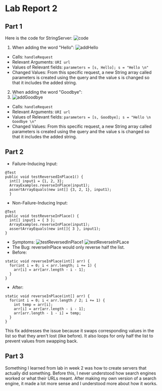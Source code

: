 # Lab Report 2

## Part 1
Here is the code for StringServer:
![code](https://user-images.githubusercontent.com/32721916/215294628-08c9ce88-df4f-4099-a124-be530779f6e2.png)

1. When adding the word "Hello":
![addHello](https://user-images.githubusercontent.com/32721916/215285381-85b0a984-1a18-4bba-8338-42a858e76319.png)
* Calls: ```handleRequest```
* Relevant Arguments: ```URI url```
* Values of Relevant fields: ```parameters = [s, Hello]; s = "Hello \n"```
* Changed Values: From this specific request, a new String array called parameters is created using the query and the value s is changed so that it includes the added string.

2. When adding the word "Goodbye":
3. ![addGoodbye](https://user-images.githubusercontent.com/32721916/215285963-ff1e2b12-25bd-4aaa-8c4d-ee41f7887238.png)
* Calls: ```handleRequest```
* Relevant Arguments: ```URI url```
* Values of Relevant fields: ```parameters = [s, Goodbye]; s = "Hello \n Goodbye \n"```
* Changed Values: From this specific request, a new String array called parameters is created using the query and the value s is changed so that it includes the added string.

## Part 2
* Failure-Inducing Input: 
```
@Test
public void testReversedInPlace1() {
  int[] input1 = {1, 2, 3};
  ArrayExamples.reverseInPlace(input1);
  assertArrayEquals(new int[] {3, 2, 1}, input1);
  }
```
* Non-Failure-Inducing Input:
```
@Test
public void testReverseInPlace() {
  int[] input1 = { 3 };
  ArrayExamples.reverseInPlace(input1);
  assertArrayEquals(new int[]{ 3 }, input1);
}
```
* Symptoms:
![testReversedInPlace1](https://user-images.githubusercontent.com/32721916/215294127-9b30d070-6a2f-4dbe-b017-fa529842575a.png)
![testReverseInPLace](https://user-images.githubusercontent.com/32721916/215294388-5af7c13e-c13c-494a-a343-14ebedf11f99.png)
* The Bug: reverseInPlace would only reverse half the list.
* Before:
```
static void reverseInPlace(int[] arr) {
  for(int i = 0; i < arr.length; i += 1) {
    arr[i] = arr[arr.length - i - 1];
  }
}
```
* After:
```
static void reverseInPlace(int[] arr) {
  for(int i = 0; i < arr.length / 2; i += 1) {
    int temp = arr[i];
    arr[i] = arr[arr.length - i - 1];
    arr[arr.length - 1 - i] = temp;
  }
}
 ```
This fix addresses the issue because it swaps corresponding values in the list so that they aren't lost (like before). It also loops for only half the list to prevent values from swapping back.

## Part 3
Something I learned from lab in week 2 was how to create servers that actually did something. Before this, I never understood how search engines worked or what their URLs meant. After making my own version of a search engine, it made a lot more sense and I understood more about how it works.
